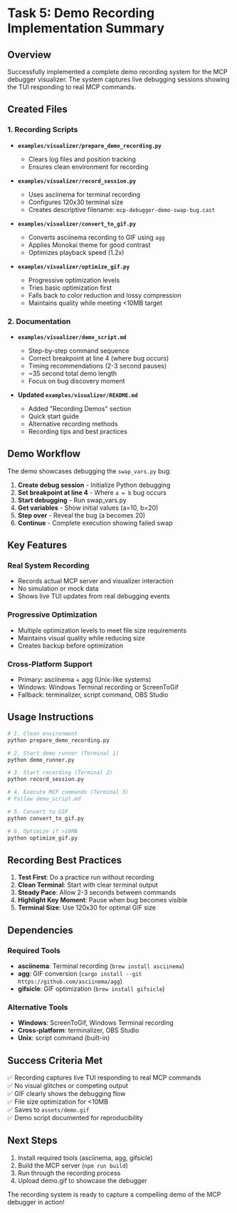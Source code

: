 # Task 5: Demo Recording Implementation Summary

## Overview
Successfully implemented a complete demo recording system for the MCP debugger visualizer. The system captures live debugging sessions showing the TUI responding to real MCP commands.

## Created Files

### 1. Recording Scripts
- **`examples/visualizer/prepare_demo_recording.py`**
  - Clears log files and position tracking
  - Ensures clean environment for recording
  
- **`examples/visualizer/record_session.py`**
  - Uses asciinema for terminal recording
  - Configures 120x30 terminal size
  - Creates descriptive filename: `mcp-debugger-demo-swap-bug.cast`

- **`examples/visualizer/convert_to_gif.py`**
  - Converts asciinema recording to GIF using `agg`
  - Applies Monokai theme for good contrast
  - Optimizes playback speed (1.2x)

- **`examples/visualizer/optimize_gif.py`**
  - Progressive optimization levels
  - Tries basic optimization first
  - Falls back to color reduction and lossy compression
  - Maintains quality while meeting <10MB target

### 2. Documentation
- **`examples/visualizer/demo_script.md`**
  - Step-by-step command sequence
  - Correct breakpoint at line 4 (where bug occurs)
  - Timing recommendations (2-3 second pauses)
  - ~35 second total demo length
  - Focus on bug discovery moment

- **Updated `examples/visualizer/README.md`**
  - Added "Recording Demos" section
  - Quick start guide
  - Alternative recording methods
  - Recording tips and best practices

## Demo Workflow

The demo showcases debugging the `swap_vars.py` bug:

1. **Create debug session** - Initialize Python debugging
2. **Set breakpoint at line 4** - Where `a = b` bug occurs
3. **Start debugging** - Run swap_vars.py
4. **Get variables** - Show initial values (a=10, b=20)
5. **Step over** - Reveal the bug (a becomes 20)
6. **Continue** - Complete execution showing failed swap

## Key Features

### Real System Recording
- Records actual MCP server and visualizer interaction
- No simulation or mock data
- Shows live TUI updates from real debugging events

### Progressive Optimization
- Multiple optimization levels to meet file size requirements
- Maintains visual quality while reducing size
- Creates backup before optimization

### Cross-Platform Support
- Primary: asciinema + agg (Unix-like systems)
- Windows: Windows Terminal recording or ScreenToGif
- Fallback: terminalizer, script command, OBS Studio

## Usage Instructions

```bash
# 1. Clean environment
python prepare_demo_recording.py

# 2. Start demo runner (Terminal 1)
python demo_runner.py

# 3. Start recording (Terminal 2)
python record_session.py

# 4. Execute MCP commands (Terminal 3)
# Follow demo_script.md

# 5. Convert to GIF
python convert_to_gif.py

# 6. Optimize if >10MB
python optimize_gif.py
```

## Recording Best Practices

1. **Test First**: Do a practice run without recording
2. **Clean Terminal**: Start with clear terminal output
3. **Steady Pace**: Allow 2-3 seconds between commands
4. **Highlight Key Moment**: Pause when bug becomes visible
5. **Terminal Size**: Use 120x30 for optimal GIF size

## Dependencies

### Required Tools
- **asciinema**: Terminal recording (`brew install asciinema`)
- **agg**: GIF conversion (`cargo install --git https://github.com/asciinema/agg`)
- **gifsicle**: GIF optimization (`brew install gifsicle`)

### Alternative Tools
- **Windows**: ScreenToGif, Windows Terminal recording
- **Cross-platform**: terminalizer, OBS Studio
- **Unix**: script command (built-in)

## Success Criteria Met
✅ Recording captures live TUI responding to real MCP commands  
✅ No visual glitches or competing output  
✅ GIF clearly shows the debugging flow  
✅ File size optimization for <10MB  
✅ Saves to `assets/demo.gif`  
✅ Demo script documented for reproducibility  

## Next Steps
1. Install required tools (asciinema, agg, gifsicle)
2. Build the MCP server (`npm run build`)
3. Run through the recording process
4. Upload demo.gif to showcase the debugger

The recording system is ready to capture a compelling demo of the MCP debugger in action!
